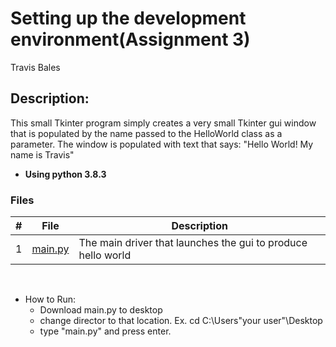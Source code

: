 # Setting up the development environment(Assignment 3)
Travis Bales

## Description:
This small Tkinter program simply creates a very small Tkinter gui window that is populated by the name passed to the HelloWorld class as a parameter. The window is populated with text that says: "Hello World! My name is Travis"
<br>
- **Using python 3.8.3**

### Files

|   #   | File            | Description                                        |
| :---: | --------------- | -------------------------------------------------- |
|1| [main.py](https://github.com/travisbales2304/4443-2D-PyGame-Bales/blob/master/Assignments/A03/main.py) |The main driver that launches the gui to produce hello world|

<br>

- How to Run:
  - Download main.py to desktop
  - change director to that location. Ex. cd C:\Users\"your user"\Desktop
  - type "main.py" and press enter.
